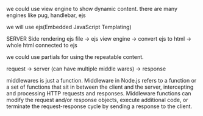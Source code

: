 we could use view engine to show dynamic content.
there are many engines like pug, handlebar, ejs

we will use ejs(Embedded JavaScript Templating)


SERVER Side rendering
ejs file -> ejs view engine -> convert ejs to html -> whole html connected to ejs

we could use partials for using the repeatable content.

request -> server (can have multiple middle wares) -> response

middlewares is just a function.
Middleware in Node.js refers to a function or a set of functions that sit in between the client and the server, intercepting and processing HTTP requests and responses. Middleware functions can modify the request and/or response objects, execute additional code, or terminate the request-response cycle by sending a response to the client.